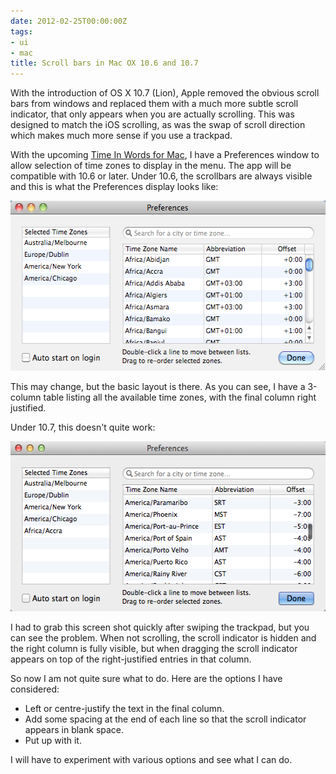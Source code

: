 ```yaml
---
date: 2012-02-25T00:00:00Z
tags:
- ui
- mac
title: Scroll bars in Mac OX 10.6 and 10.7
---
```


With the introduction of OS X 10.7 (Lion), Apple removed the obvious scroll bars
from windows and replaced them with a much more subtle scroll indicator, that
only appears when you are actually scrolling. This was designed to match the iOS
scrolling, as was the swap of scroll direction which makes much more sense if
you use a trackpad.

With the upcoming [Time In Words for Mac][1], I have a Preferences window to
allow selection of time zones to display in the menu. The app will be compatible
with 10.6 or later. Under 10.6, the scrollbars are always visible and this is
what the Preferences display looks like:

<img title="Preferences 10.6" src="/images/TiW-Prefs-10.6.png" alt="Preferences 10.6" width="550" height="272" />

This may change, but the basic layout is there. As you can see, I have a
3-column table listing all the available time zones, with the final column right
justified.

Under 10.7, this doesn't quite work:

<img title="Preferences 10.7" src="/images/TiW-Prefs-10.7.png" alt="Preferences 10.7" width="550" height="272" />

I had to grab this screen shot quickly after swiping the trackpad, but you can
see the problem. When not scrolling, the scroll indicator is hidden and the
right column is fully visible, but when dragging the scroll indicator appears on
top of the right-justified entries in that column.

So now I am not quite sure what to do. Here are the options I have considered:

* Left or centre-justify the text in the final column.
* Add some spacing at the end of each line so that the scroll indicator appears
  in blank space.
* Put up with it.

I will have to experiment with various options and see what I can do.

[1]: /time-in-words-for-mac/
